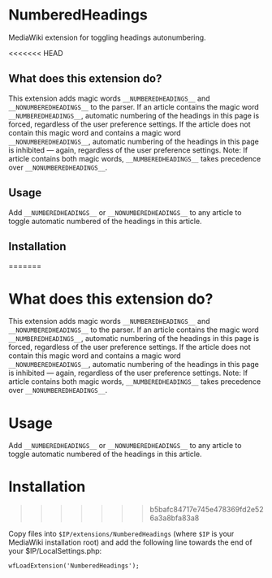 # NumberedHeadings

MediaWiki extension for toggling headings autonumbering.

<<<<<<< HEAD
## What does this extension do?

This extension adds magic words `__NUMBEREDHEADINGS__` and `__NONUMBEREDHEADINGS__` to the parser. If an article contains the magic word `__NUMBEREDHEADINGS__`, automatic numbering of the headings in this page is forced, regardless of the user preference settings. If the article does not contain this magic word and contains a magic word `__NONUMBEREDHEADINGS__`, automatic numbering of the headings in this page is inhibited — again, regardless of the user preference settings. Note: If article contains both magic words, `__NUMBEREDHEADINGS__` takes precedence over `__NONUMBEREDHEADINGS__`.

## Usage

Add `__NUMBEREDHEADINGS__` or `__NONUMBEREDHEADINGS__` to any article to toggle automatic numbered of the headings in this article.

## Installation
=======
# What does this extension do?

This extension adds magic words `__NUMBEREDHEADINGS__` and `__NONUMBEREDHEADINGS__` to the parser. If an article contains the magic word `__NUMBEREDHEADINGS__`, automatic numbering of the headings in this page is forced, regardless of the user preference settings. If the article does not contain this magic word and contains a magic word `__NONUMBEREDHEADINGS__`, automatic numbering of the headings in this page is inhibited — again, regardless of the user preference settings. Note: If article contains both magic words, `__NUMBEREDHEADINGS__` takes precedence over `__NONUMBEREDHEADINGS__`.

# Usage

Add `__NUMBEREDHEADINGS__` or `__NONUMBEREDHEADINGS__` to any article to toggle automatic numbered of the headings in this article.

# Installation
>>>>>>> b5bafc84717e745e478369fd2e526a3a8bfa83a8

Copy files into `$IP/extensions/NumberedHeadings` (where `$IP` is your MediaWiki installation root) and add the following line towards the end of your $IP/LocalSettings.php:

`wfLoadExtension('NumberedHeadings');`

